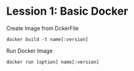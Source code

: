 # Lession 1: Basic Docker
Create Image from DckerFile
```
docker build -t name[:version]
```  
Run Docker Image
```
docker run [option] name[:version]
```